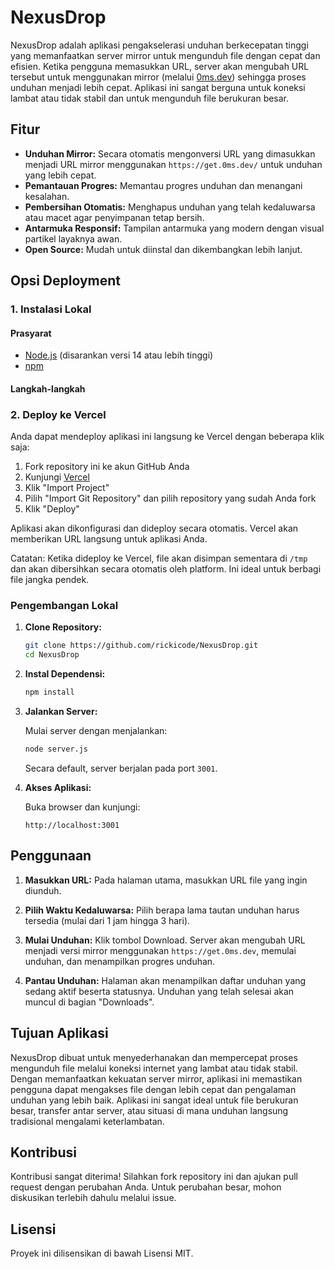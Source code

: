 # NexusDrop

NexusDrop adalah aplikasi pengakselerasi unduhan berkecepatan tinggi yang memanfaatkan server mirror untuk mengunduh file dengan cepat dan efisien. Ketika pengguna memasukkan URL, server akan mengubah URL tersebut untuk menggunakan mirror (melalui [0ms.dev](https://0ms.dev/mirrors)) sehingga proses unduhan menjadi lebih cepat. Aplikasi ini sangat berguna untuk koneksi lambat atau tidak stabil dan untuk mengunduh file berukuran besar.

## Fitur

- **Unduhan Mirror:** Secara otomatis mengonversi URL yang dimasukkan menjadi URL mirror menggunakan `https://get.0ms.dev/` untuk unduhan yang lebih cepat.
- **Pemantauan Progres:** Memantau progres unduhan dan menangani kesalahan.
- **Pembersihan Otomatis:** Menghapus unduhan yang telah kedaluwarsa atau macet agar penyimpanan tetap bersih.
- **Antarmuka Responsif:** Tampilan antarmuka yang modern dengan visual partikel layaknya awan.
- **Open Source:** Mudah untuk diinstal dan dikembangkan lebih lanjut.

## Opsi Deployment

### 1. Instalasi Lokal

#### Prasyarat

- [Node.js](https://nodejs.org/) (disarankan versi 14 atau lebih tinggi)
- [npm](https://www.npmjs.com/)

#### Langkah-langkah

### 2. Deploy ke Vercel

Anda dapat mendeploy aplikasi ini langsung ke Vercel dengan beberapa klik saja:

1. Fork repository ini ke akun GitHub Anda
2. Kunjungi [Vercel](https://vercel.com)
3. Klik "Import Project"
4. Pilih "Import Git Repository" dan pilih repository yang sudah Anda fork
5. Klik "Deploy"

Aplikasi akan dikonfigurasi dan dideploy secara otomatis. Vercel akan memberikan URL langsung untuk aplikasi Anda.

Catatan: Ketika dideploy ke Vercel, file akan disimpan sementara di `/tmp` dan akan dibersihkan secara otomatis oleh platform. Ini ideal untuk berbagi file jangka pendek.

### Pengembangan Lokal

1. **Clone Repository:**

   ```bash
   git clone https://github.com/rickicode/NexusDrop.git
   cd NexusDrop
   ```

2. **Instal Dependensi:**

   ```bash
   npm install
   ```

3. **Jalankan Server:**

   Mulai server dengan menjalankan:

   ```bash
   node server.js
   ```

   Secara default, server berjalan pada port `3001`.

4. **Akses Aplikasi:**

   Buka browser dan kunjungi:

   ```url
   http://localhost:3001
   ```

## Penggunaan

1. **Masukkan URL:** Pada halaman utama, masukkan URL file yang ingin diunduh.
   
2. **Pilih Waktu Kedaluwarsa:** Pilih berapa lama tautan unduhan harus tersedia (mulai dari 1 jam hingga 3 hari).

3. **Mulai Unduhan:** Klik tombol Download. Server akan mengubah URL menjadi versi mirror menggunakan `https://get.0ms.dev`, memulai unduhan, dan menampilkan progres unduhan.

4. **Pantau Unduhan:** Halaman akan menampilkan daftar unduhan yang sedang aktif beserta statusnya. Unduhan yang telah selesai akan muncul di bagian "Downloads".

## Tujuan Aplikasi

NexusDrop dibuat untuk menyederhanakan dan mempercepat proses mengunduh file melalui koneksi internet yang lambat atau tidak stabil. Dengan memanfaatkan kekuatan server mirror, aplikasi ini memastikan pengguna dapat mengakses file dengan lebih cepat dan pengalaman unduhan yang lebih baik. Aplikasi ini sangat ideal untuk file berukuran besar, transfer antar server, atau situasi di mana unduhan langsung tradisional mengalami keterlambatan.

## Kontribusi

Kontribusi sangat diterima! Silahkan fork repository ini dan ajukan pull request dengan perubahan Anda. Untuk perubahan besar, mohon diskusikan terlebih dahulu melalui issue.

## Lisensi

Proyek ini dilisensikan di bawah Lisensi MIT.
